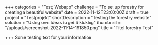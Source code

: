 +++
categories = "Test; Webapp"
challenge = "To set up forestry for creating a beautiful website"
date = 2022-11-12T23:00:00Z
draft = true
project = "Testprojekt"
shortDescription = "Testing the forestry website"
solution = "Using own ideas to get it kicking"
thumbnail = "/uploads/screenshot-2022-11-14-191850.png"
title = "Titel forestry Test"

+++
Some testing text for your information